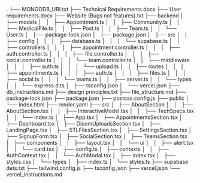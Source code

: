 .
├── MONGODB_URI.txt
├── Technical Requirements.docx
├── User requirements.docx
├── Website (Bugs not features).txt
├── backend
│   ├── models
│   │   ├── Appointment.ts
│   │   ├── Community.ts
│   │   ├── MedicalFile.ts
│   │   ├── Post.ts
│   │   ├── Team.ts
│   │   └── User.ts
│   ├── package-lock.json
│   ├── package.json
│   ├── src
│   │   ├── config
│   │   │   ├── database.ts
│   │   │   └── supabase.ts
│   │   ├── controllers
│   │   │   ├── appointment.controller.ts
│   │   │   ├── auth.controller.ts
│   │   │   ├── file.controller.ts
│   │   │   ├── social.controller.ts
│   │   │   └── team.controller.ts
│   │   ├── middleware
│   │   │   ├── auth.ts
│   │   │   └── upload.ts
│   │   ├── routes
│   │   │   ├── appointments.ts
│   │   │   ├── auth.ts
│   │   │   ├── files.ts
│   │   │   ├── social.ts
│   │   │   └── teams.ts
│   │   ├── server.ts
│   │   └── types
│   │       └── express.d.ts
│   ├── tsconfig.json
│   └── vercel.json
├── db_instructions.md
├── design principles.txt
├── file_structure.md
├── package-lock.json
├── package.json
├── postcss.config.js
├── public
│   └── index.html
├── render.yaml
├── src
│   ├── AboutSection
│   │   ├── AboutSection.tsx
│   │   ├── InteractiveModel.tsx
│   │   ├── TechSpecs.tsx
│   │   └── index.ts
│   ├── App.tsx
│   ├── AppointmentsSection.tsx
│   ├── Dashboard.tsx
│   ├── DicomUploadsSection.tsx
│   ├── LandingPage.tsx
│   ├── STLFilesSection.tsx
│   ├── SettingsSection.tsx
│   ├── SignupForm.tsx
│   ├── SocialSection.tsx
│   ├── TeamsSection.tsx
│   ├── components
│   │   ├── layout.tsx
│   │   └── ui
│   │       ├── alert.tsx
│   │       └── card.tsx
│   ├── config.ts
│   ├── contexts
│   │   ├── AuthContext.tsx
│   │   └── AuthModal.tsx
│   ├── index.tsx
│   ├── styles.css
│   └── types
│       ├── index.ts
│       └── styles.ts
├── supabase dets.txt
├── tailwind.config.js
├── tsconfig.json
├── vercel.json
└── vercel_instructions.md
